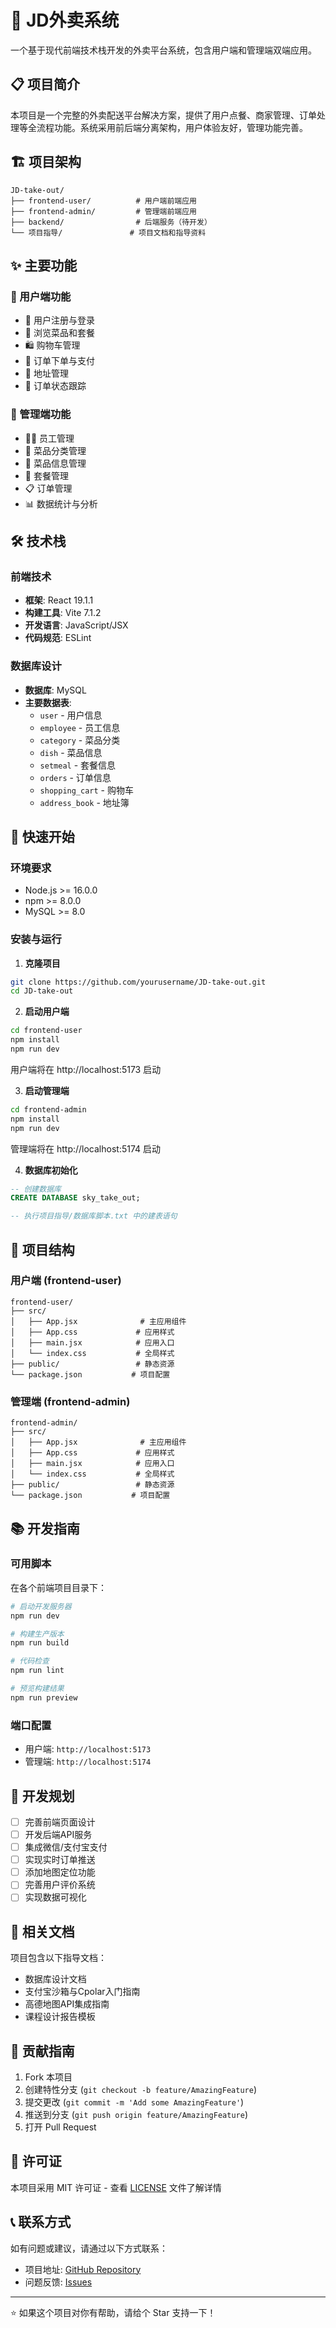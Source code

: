 # 🍜 JD外卖系统

一个基于现代前端技术栈开发的外卖平台系统，包含用户端和管理端双端应用。

## 📋 项目简介

本项目是一个完整的外卖配送平台解决方案，提供了用户点餐、商家管理、订单处理等全流程功能。系统采用前后端分离架构，用户体验友好，管理功能完善。

## 🏗️ 项目架构

```
JD-take-out/
├── frontend-user/          # 用户端前端应用
├── frontend-admin/         # 管理端前端应用
├── backend/                # 后端服务（待开发）
└── 项目指导/               # 项目文档和指导资料
```

## ✨ 主要功能

### 👥 用户端功能
- 🔐 用户注册与登录
- 🛒 浏览菜品和套餐
- 🛍️ 购物车管理
- 📝 订单下单与支付
- 📍 地址管理
- 📱 订单状态跟踪

### 🏪 管理端功能
- 👨‍💼 员工管理
- 🍴 菜品分类管理
- 🥘 菜品信息管理
- 🍱 套餐管理
- 📋 订单管理
- 📊 数据统计与分析

## 🛠️ 技术栈

### 前端技术
- **框架**: React 19.1.1
- **构建工具**: Vite 7.1.2
- **开发语言**: JavaScript/JSX
- **代码规范**: ESLint

### 数据库设计
- **数据库**: MySQL
- **主要数据表**:
  - `user` - 用户信息
  - `employee` - 员工信息
  - `category` - 菜品分类
  - `dish` - 菜品信息
  - `setmeal` - 套餐信息
  - `orders` - 订单信息
  - `shopping_cart` - 购物车
  - `address_book` - 地址簿

## 🚀 快速开始

### 环境要求
- Node.js >= 16.0.0
- npm >= 8.0.0
- MySQL >= 8.0

### 安装与运行

1. **克隆项目**
```bash
git clone https://github.com/yourusername/JD-take-out.git
cd JD-take-out
```

2. **启动用户端**
```bash
cd frontend-user
npm install
npm run dev
```
用户端将在 http://localhost:5173 启动

3. **启动管理端**
```bash
cd frontend-admin
npm install
npm run dev
```
管理端将在 http://localhost:5174 启动

4. **数据库初始化**
```sql
-- 创建数据库
CREATE DATABASE sky_take_out;

-- 执行项目指导/数据库脚本.txt 中的建表语句
```

## 📁 项目结构

### 用户端 (frontend-user)
```
frontend-user/
├── src/
│   ├── App.jsx              # 主应用组件
│   ├── App.css             # 应用样式
│   ├── main.jsx            # 应用入口
│   └── index.css           # 全局样式
├── public/                 # 静态资源
└── package.json           # 项目配置
```

### 管理端 (frontend-admin)
```
frontend-admin/
├── src/
│   ├── App.jsx              # 主应用组件
│   ├── App.css             # 应用样式
│   ├── main.jsx            # 应用入口
│   └── index.css           # 全局样式
├── public/                 # 静态资源
└── package.json           # 项目配置
```

## 📚 开发指南

### 可用脚本

在各个前端项目目录下：

```bash
# 启动开发服务器
npm run dev

# 构建生产版本
npm run build

# 代码检查
npm run lint

# 预览构建结果
npm run preview
```

### 端口配置
- 用户端: `http://localhost:5173`
- 管理端: `http://localhost:5174`

## 🎯 开发规划

- [ ] 完善前端页面设计
- [ ] 开发后端API服务
- [ ] 集成微信/支付宝支付
- [ ] 实现实时订单推送
- [ ] 添加地图定位功能
- [ ] 完善用户评价系统
- [ ] 实现数据可视化

## 📖 相关文档

项目包含以下指导文档：
- 数据库设计文档
- 支付宝沙箱与Cpolar入门指南
- 高德地图API集成指南
- 课程设计报告模板

## 🤝 贡献指南

1. Fork 本项目
2. 创建特性分支 (`git checkout -b feature/AmazingFeature`)
3. 提交更改 (`git commit -m 'Add some AmazingFeature'`)
4. 推送到分支 (`git push origin feature/AmazingFeature`)
5. 打开 Pull Request

## 📄 许可证

本项目采用 MIT 许可证 - 查看 [LICENSE](LICENSE) 文件了解详情

## 📞 联系方式

如有问题或建议，请通过以下方式联系：

- 项目地址: [GitHub Repository](https://github.com/yourusername/JD-take-out)
- 问题反馈: [Issues](https://github.com/yourusername/JD-take-out/issues)

---

⭐ 如果这个项目对你有帮助，请给个 Star 支持一下！